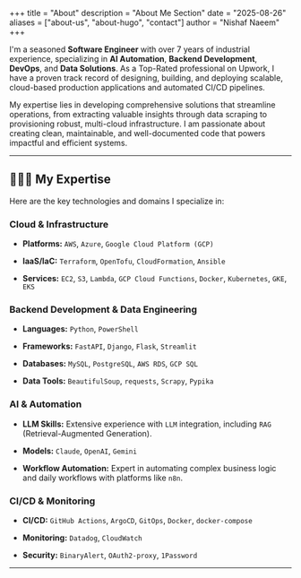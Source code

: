 +++
title = "About"
description = "About Me Section"
date = "2025-08-26"
aliases = ["about-us", "about-hugo", "contact"]
author = "Nishaf Naeem"
+++

I'm a seasoned **Software Engineer** with over 7 years of industrial experience, specializing in **AI Automation**, **Backend Development**, **DevOps**, and **Data Solutions**. As a Top-Rated professional on Upwork, I have a proven track record of designing, building, and deploying scalable, cloud-based production applications and automated CI/CD pipelines.

My expertise lies in developing comprehensive solutions that streamline operations, from extracting valuable insights through data scraping to provisioning robust, multi-cloud infrastructure. I am passionate about creating clean, maintainable, and well-documented code that powers impactful and efficient systems.

---

## 👨🏻‍💻 My Expertise

Here are the key technologies and domains I specialize in:

### **Cloud & Infrastructure**

* **Platforms:** `AWS`, `Azure`, `Google Cloud Platform (GCP)`

* **IaaS/IaC:** `Terraform`, `OpenTofu`, `CloudFormation`, `Ansible`

* **Services:** `EC2`, `S3`, `Lambda`, `GCP Cloud Functions`, `Docker`, `Kubernetes`, `GKE`, `EKS`

### **Backend Development & Data Engineering**

* **Languages:** `Python`, `PowerShell`

* **Frameworks:** `FastAPI`, `Django`, `Flask`, `Streamlit`

* **Databases:** `MySQL`, `PostgreSQL`, `AWS RDS`, `GCP SQL`

* **Data Tools:** `BeautifulSoup`, `requests`, `Scrapy`, `Pypika`

### **AI & Automation**

* **LLM Skills:** Extensive experience with `LLM` integration, including `RAG` (Retrieval-Augmented Generation).

* **Models:** `Claude`, `OpenAI`, `Gemini`

* **Workflow Automation:** Expert in automating complex business logic and daily workflows with platforms like `n8n`.

### **CI/CD & Monitoring**

* **CI/CD:** `GitHub Actions`, `ArgoCD`, `GitOps`, `Docker`, `docker-compose`

* **Monitoring:** `Datadog`, `CloudWatch`

* **Security:** `BinaryAlert`, `OAuth2-proxy`, `1Password`
---
